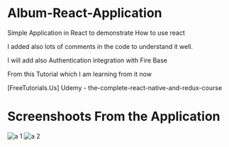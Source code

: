 # Album-React-Application

Simple Application in React to demonstrate How to use react 

I added also lots of comments in the code to understand it well.

I will add also Authentication integration with Fire Base 

From this Tutorial which I am learning from it now 

[FreeTutorials.Us] Udemy - the-complete-react-native-and-redux-course

# Screenshoots From the Application

![a 1](https://user-images.githubusercontent.com/7056242/40879427-e231a4ca-669f-11e8-94d0-bc4f7e020f6b.PNG)   ![a 2](https://user-images.githubusercontent.com/7056242/40879439-1c0d54f0-66a0-11e8-9bd6-10a3612ea229.PNG)

